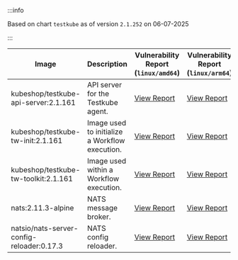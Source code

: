 :::info

Based on chart `testkube` as of version `2.1.252` on 06-07-2025

:::

| Image | Description | Vulnerability Report (`linux/amd64`) | Vulnerability Report (`linux/arm64`) | Docker Image |
|-------|-------------|----------------------------------------|----------------------------------------|--------------|
| kubeshop/testkube-api-server:2.1.161 | API server for the Testkube agent. | [View Report](./testkube-api-server-2.1.161_linux_amd64.md) | [View Report](./testkube-api-server-2.1.161_linux_arm64.md) | [View Image](https://hub.docker.com/layers/kubeshop/testkube-api-server/2.1.161/images/sha256-3e4f96aea1ba3b9cd07b887cc098f8c73460b28139d527c48e40fd06304d09f3?context=explore) |
| kubeshop/testkube-tw-init:2.1.161 | Image used to initialize a Workflow execution. | [View Report](./testkube-tw-init-2.1.161_linux_amd64.md) | [View Report](./testkube-tw-init-2.1.161_linux_arm64.md) | [View Image](https://hub.docker.com/layers/kubeshop/testkube-tw-init/2.1.161/images/sha256-06ea040ff26795b30be3c13599776e1f3d61c62d53ac074113f06947fa90974e?context=explore) |
| kubeshop/testkube-tw-toolkit:2.1.161 | Image used within a Workflow execution. | [View Report](./testkube-tw-toolkit-2.1.161_linux_amd64.md) | [View Report](./testkube-tw-toolkit-2.1.161_linux_arm64.md) | [View Image](https://hub.docker.com/layers/kubeshop/testkube-tw-toolkit/2.1.161/images/sha256-196c7b7c2f8edf575f094f8fc6a27e986b1da00aea8630f03e795645e913fc07?context=explore) |
| nats:2.11.3-alpine | NATS message broker. | [View Report](./nats-2.11.3-alpine_linux_amd64.md) | [View Report](./nats-2.11.3-alpine_linux_arm64.md) | [View Image](https://hub.docker.com/layers/library/nats/2.11.3-alpine/images/sha256-f6be324fcee27f2a91178d74f77bb4ba3e5a9d2e72ba7d6871f45d14aadca40a?context=explore) |
| natsio/nats-server-config-reloader:0.17.3 | NATS config reloader. | [View Report](./nats-server-config-reloader-0.17.3_linux_amd64.md) | [View Report](./nats-server-config-reloader-0.17.3_linux_arm64.md) | [View Image](https://hub.docker.com/layers/natsio/nats-server-config-reloader/0.17.3/images/sha256-6798c689cca8a98f34e57db124abe46c81edf9bfb02d54ad85da60d0e41ef592?context=explore) |
